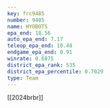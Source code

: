 ```yaml
---
key: frc9485
number: 9485
name: HYOBOTS
epa_end: 18.56
auto_epa_end: 7.17
teleop_epa_end: 10.48
endgame_epa_end: 0.91
winrate: 0.6875
district_epa_rank: 535
district_epa_percentile: 0.7029
type: Team
---
```

[[2024brbr]]
